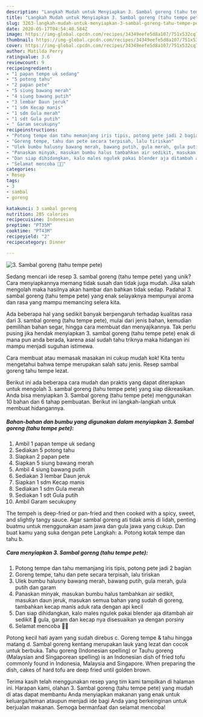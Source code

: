 ```yaml
---
description: "Langkah Mudah untuk Menyiapkan 3. Sambal goreng (tahu tempe pete), Lezat Sekali"
title: "Langkah Mudah untuk Menyiapkan 3. Sambal goreng (tahu tempe pete), Lezat Sekali"
slug: 3263-langkah-mudah-untuk-menyiapkan-3-sambal-goreng-tahu-tempe-pete-lezat-sekali
date: 2020-05-17T04:54:40.584Z
image: https://img-global.cpcdn.com/recipes/34349eefe5d8a107/751x532cq70/3-sambal-goreng-tahu-tempe-pete-foto-resep-utama.jpg
thumbnail: https://img-global.cpcdn.com/recipes/34349eefe5d8a107/751x532cq70/3-sambal-goreng-tahu-tempe-pete-foto-resep-utama.jpg
cover: https://img-global.cpcdn.com/recipes/34349eefe5d8a107/751x532cq70/3-sambal-goreng-tahu-tempe-pete-foto-resep-utama.jpg
author: Matilda Perry
ratingvalue: 3.6
reviewcount: 9
recipeingredient:
- "1 papan tempe uk sedang"
- "5 potong tahu"
- "2 papan pete"
- "5 siung bawang merah"
- "4 siung bawang putih"
- "3 lembar Daun jeruk"
- "1 sdm Kecap manis"
- "1 sdm Gula merah"
- "1 sdt Gula putih"
- " Garam secukupny"
recipeinstructions:
- "Potong tempe dan tahu memanjang iris tipis, potong pete jadi 2 bagian"
- "Goreng tempe, tahu dan pete secara terpisah, lalu tiriskan"
- "Ulek bumbu halusny bawang merah, bawang putih, gula merah, gula putih dan garam"
- "Panaskan minyak, masukan bumbu halus tambahkan air sedikit, masukan daun jeruk, masukan semua bahan yang sudah di goreng, tambahkan kecap manis aduk rata dengan api kecil"
- "Dan siap dihidangkan, kalo males ngulek pakai blender aja ditambah air sedikit 🤭 gula, garam dan kecap nya disesuaikan ya dengan porsiny"
- "Selamat mencoba 🤗🤗"
categories:
- Resep
tags:
- 3
- sambal
- goreng

katakunci: 3 sambal goreng 
nutrition: 285 calories
recipecuisine: Indonesian
preptime: "PT35M"
cooktime: "PT43M"
recipeyield: "2"
recipecategory: Dinner

---
```



![3. Sambal goreng (tahu tempe pete)](https://img-global.cpcdn.com/recipes/34349eefe5d8a107/751x532cq70/3-sambal-goreng-tahu-tempe-pete-foto-resep-utama.jpg)

Sedang mencari ide resep 3. sambal goreng (tahu tempe pete) yang unik? Cara menyiapkannya memang tidak susah dan tidak juga mudah. Jika salah mengolah maka hasilnya akan hambar dan bahkan tidak sedap. Padahal 3. sambal goreng (tahu tempe pete) yang enak selayaknya mempunyai aroma dan rasa yang mampu memancing selera kita.

Ada beberapa hal yang sedikit banyak berpengaruh terhadap kualitas rasa dari 3. sambal goreng (tahu tempe pete), mulai dari jenis bahan, kemudian pemilihan bahan segar, hingga cara membuat dan menyajikannya. Tak perlu pusing jika hendak menyiapkan 3. sambal goreng (tahu tempe pete) enak di mana pun anda berada, karena asal sudah tahu triknya maka hidangan ini mampu menjadi suguhan istimewa.

Cara membuat atau memasak masakan ini cukup mudah kok! Kita tentu mengetahui bahwa tempe merupakan salah satu jenis. Resep sambal goreng tahu tempe lezat.


Berikut ini ada beberapa cara mudah dan praktis yang dapat diterapkan untuk mengolah 3. sambal goreng (tahu tempe pete) yang siap dikreasikan. Anda bisa menyiapkan 3. Sambal goreng (tahu tempe pete) menggunakan 10 bahan dan 6 tahap pembuatan. Berikut ini langkah-langkah untuk membuat hidangannya.

<!--inarticleads1-->

##### Bahan-bahan dan bumbu yang digunakan dalam menyiapkan 3. Sambal goreng (tahu tempe pete):

1. Ambil 1 papan tempe uk sedang
1. Sediakan 5 potong tahu
1. Siapkan 2 papan pete
1. Siapkan 5 siung bawang merah
1. Ambil 4 siung bawang putih
1. Sediakan 3 lembar Daun jeruk
1. Siapkan 1 sdm Kecap manis
1. Sediakan 1 sdm Gula merah
1. Sediakan 1 sdt Gula putih
1. Ambil  Garam secukupny


The tempeh is deep-fried or pan-fried and then cooked with a spicy, sweet, and slightly tangy sauce. Agar sambal goreng ati tidak amis di lidah, penting buatmu untuk menggunakan asam jawa dan gula jawa yang cukup. Dan buat kamu yang suka dengan pete Langkah: a. Potong kotak tempe dan tahu b. 

<!--inarticleads2-->

##### Cara menyiapkan 3. Sambal goreng (tahu tempe pete):

1. Potong tempe dan tahu memanjang iris tipis, potong pete jadi 2 bagian
1. Goreng tempe, tahu dan pete secara terpisah, lalu tiriskan
1. Ulek bumbu halusny bawang merah, bawang putih, gula merah, gula putih dan garam
1. Panaskan minyak, masukan bumbu halus tambahkan air sedikit, masukan daun jeruk, masukan semua bahan yang sudah di goreng, tambahkan kecap manis aduk rata dengan api kecil
1. Dan siap dihidangkan, kalo males ngulek pakai blender aja ditambah air sedikit 🤭 gula, garam dan kecap nya disesuaikan ya dengan porsiny
1. Selamat mencoba 🤗🤗


Potong kecil hati ayam yang sudah direbus c. Goreng tempe &amp; tahu hingga matang d. Sambal goreng kentang merupakan lauk yang lezat dan cocok untuk berbuka. Tahu goreng (Indonesian spelling) or Tauhu goreng (Malaysian and Singaporean spelling) is an Indonesian dish of fried tofu commonly found in Indonesia, Malaysia and Singapore. When preparing the dish, cakes of hard tofu are deep fried until golden brown. 

Terima kasih telah menggunakan resep yang tim kami tampilkan di halaman ini. Harapan kami, olahan 3. Sambal goreng (tahu tempe pete) yang mudah di atas dapat membantu Anda menyiapkan makanan yang enak untuk keluarga/teman ataupun menjadi ide bagi Anda yang berkeinginan untuk berjualan makanan. Semoga bermanfaat dan selamat mencoba!
